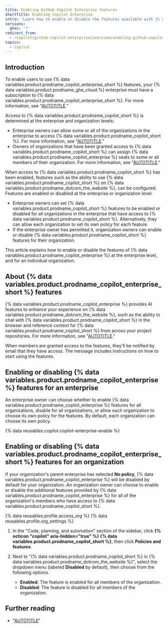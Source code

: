 ```yaml
---
title: Enabling GitHub Copilot Enterprise features
shortTitle: Enabling Copilot Enterprise
intro: 'Learn how to enable or disable the features available with {% data variables.product.prodname_copilot_enterprise %}.'
versions:
  ghec: '*'
redirect_from:
  - /copilot/github-copilot-enterprise/overview/enabling-github-copilot-enterprise
topics:
  - Copilot
---
```


## Introduction

To enable users to use {% data variables.product.prodname_copilot_enterprise_short %} features, your {% data variables.product.prodname_ghe_cloud %} enterprise must have a subscription to {% data variables.product.prodname_copilot_enterprise_short %}. For more information, see "[AUTOTITLE](/enterprise-cloud@latest/copilot/quickstart#signing-up-for-github-copilot-enterprise-for-your-enterprise-account)."

Access to {% data variables.product.prodname_copilot_short %} is determined at the enterprise and organization levels:

- Enterprise owners can allow some or all of the organizations in the enterprise to access {% data variables.product.prodname_copilot_short %}. For more information, see "[AUTOTITLE](/enterprise-cloud@latest/admin/policies/enforcing-policies-for-your-enterprise/enforcing-policies-for-github-copilot-in-your-enterprise#managing-access-to-github-copilot-in-your-enterprise)."
- Owners of organizations that have been granted access to {% data variables.product.prodname_copilot_short %} can assign {% data variables.product.prodname_copilot_enterprise %} seats to some or all members of their organization. For more information, see "[AUTOTITLE](/enterprise-cloud@latest/copilot/managing-github-copilot-in-your-organization/managing-access-for-copilot-in-your-organization)."

When access to {% data variables.product.prodname_copilot_short %} has been enabled, features such as the ability to use {% data variables.product.prodname_copilot_short %} on {% data variables.product.prodname_dotcom_the_website %}, can be configured. Features are enabled or disabled at the enterprise or organization level:

- Enterprise owners can set {% data variables.product.prodname_copilot_short %} features to be enabled or disabled for all organizations in the enterprise that have access to {% data variables.product.prodname_copilot_short %}. Alternatively, they can allow each organization to set its own policy for each feature.
- If the enterprise owner has permitted it, organization owners can enable or disable {% data variables.product.prodname_copilot_short %} features for their organization.

This article explains how to enable or disable the features of {% data variables.product.prodname_copilot_enterprise %} at the enterprise level, and for an individual organization.

## About {% data variables.product.prodname_copilot_enterprise_short %} features

{% data variables.product.prodname_copilot_enterprise %} provides AI features to enhance your experience on {% data variables.product.prodname_dotcom_the_website %}, such as the ability to chat with {% data variables.product.prodname_copilot_short %} in the browser and reference context for {% data variables.product.prodname_copilot_short %} from across your project repositories. For more information, see "[AUTOTITLE](/copilot/github-copilot-enterprise/overview/github-copilot-enterprise-feature-set)."

When members are granted access to the features, they'll be notified by email that they have access. The message includes instructions on how to start using the features.

## Enabling or disabling {% data variables.product.prodname_copilot_enterprise %} features for an enterprise

An enterprise owner can choose whether to enable {% data variables.product.prodname_copilot_enterprise %} features for all organizations, disable for all organizations, or allow each organization to choose its own policy for the features. By default, each organization can choose its own policy.

{% data reusables.copilot.copilot-enterprise-enable %}

## Enabling or disabling {% data variables.product.prodname_copilot_enterprise_short %} features for an organization

If your organization's parent enterprise has selected **No policy**, {% data variables.product.prodname_copilot_enterprise %} will be disabled by default for your organization. An organization owner can choose to enable or disable the additional features provided by {% data variables.product.prodname_copilot_enterprise %} for all of the organization's members who have access to {% data variables.product.prodname_copilot_short %}.

{% data reusables.profile.access_org %}
{% data reusables.profile.org_settings %}
1. In the "Code, planning, and automation" section of the sidebar, click **{% octicon "copilot" aria-hidden="true" %} {% data variables.product.prodname_copilot_short %}**, then click **Policies and features**.
1. Next to "{% data variables.product.prodname_copilot_short %} in {% data variables.product.prodname_dotcom_the_website %}", select the dropdown menu (labeled **Disabled** by default), then choose from the following options.

   - **Enabled**: The feature is enabled for all members of the organization.
   - **Disabled**: The feature is disabled for all members of the organization.

## Further reading

- "[AUTOTITLE](/copilot/managing-github-copilot-in-your-organization/managing-access-for-copilot-business-in-your-organization)"
